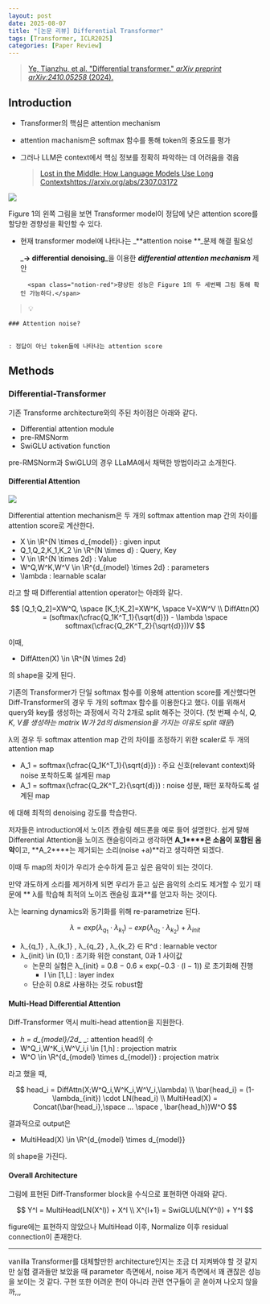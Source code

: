 ```yaml
---
layout: post
date: 2025-08-07
title: "[논문 리뷰] Differential Transformer"
tags: [Transformer, ICLR2025]
categories: [Paper Review]
---
```


> [Ye, Tianzhu, et al. "Differential transformer." ](https://arxiv.org/abs/2410.05258)[_arXiv preprint arXiv:2410.05258_](https://arxiv.org/abs/2410.05258)[ (2024).](https://arxiv.org/abs/2410.05258)



## Introduction

- Transformer의 핵심은 attention mechanism
- attention machanism은 softmax 함수를 통해 token의 중요도를 평가
- 그러나 LLM은 context에서 핵심 정보를 정확히 파악하는 데 어려움을 겪음

	> [Lost in the Middle: How Language Models Use Long Contextshttps://arxiv.org/abs/2307.03172](https://arxiv.org/abs/2307.03172)


![](https://prod-files-secure.s3.us-west-2.amazonaws.com/542b861c-36a8-4051-84e5-8804b6728dba/9083ea56-691a-4752-ae26-47f403431ac8/image.png?X-Amz-Algorithm=AWS4-HMAC-SHA256&X-Amz-Content-Sha256=UNSIGNED-PAYLOAD&X-Amz-Credential=ASIAZI2LB466YAVDLY6S%2F20250830%2Fus-west-2%2Fs3%2Faws4_request&X-Amz-Date=20250830T040100Z&X-Amz-Expires=3600&X-Amz-Security-Token=IQoJb3JpZ2luX2VjEHQaCXVzLXdlc3QtMiJGMEQCIAlR38f1A2d3ok6MHEXwSMerjsR4uzpuWMqXVYfhUJUSAiAF5mIKrxGzaCW4rKrjqO%2B8yLjbrG1actFgWks7aCA0BiqIBAjM%2F%2F%2F%2F%2F%2F%2F%2F%2F%2F8BEAAaDDYzNzQyMzE4MzgwNSIMV1a6n3rCleoKrTkSKtwDaEI2JP3dq2UWxO%2BZ89jwj38vS05DljT%2FZI0m%2FgPtoHHKKuXerz8bnT0Sqp4GkrfULockbo9QmmnaWfLbNrnwhogYwxedhDVNYJjo1EwPrGxdp%2FJNnP%2F2YMw7s0UANvQP9PE026EILr4PqnraMB0v7rWznBsqIfF4tbiiafssC5ySXu5wHmFB2PEOx8eiSpPyY1bWuQWhEwIgPvLVHR2EsvLamjf2LfOsGR%2BMZRGl74uB0huyvq05%2FWfUAtqlQ9qhP3uIi6IOytTFRNJmwUYDsCU%2B2y3fPd6yJO%2BOM8UU%2Fu7RXC5gK6jlQRpZJ7T1PhHjqO7ca7T%2F9pdHS5aTYyfLdYPyFG8mTb3poMpA1LRSkk%2FhnrnAXvazD0dTE67%2BYtFqFRSZVt5FtWRr2j6gmqGBYULfgnEuZ6JOzmq1FmLKRXffjHP6m590vta%2Ft8vW1ZimZzJWDjxgSphnmvyNiV3uf7ZEj2wzwfN0lu4kGWCwQ2uE44Br2bX4zeG5r8IMiU5JG12kb752u%2B60i4nypuZohRjQ3Wnh9QI7NsuZfZYmQ6A0T0tx1CZOumPNWV%2FDxPT41ppZlcriQxA3otlbJKRsVp8%2F9O002djQSomAVeg%2FQRL48zy9VtjbcVm%2BwGQw1tvJxQY6pgGkqFifb8VW4JG%2BJsb2mQJqxE3Rx7jRrg6x5NNUhyLzifYBxNaJIRjckaybYC6KsoayZCAMNQADyJjsIlFpBucKc4rgIZEnRHSWq%2F%2BFW2TXnePrnO0IPRxMRiiMIP63Q4uh6a4M5FT58EjZMagzYrmJt2Z%2FvscodA5Gnevxvfizoqppx%2BMRBSl4fGZAvVeWwbkH%2B3wh0zO5moeoH3ExbAkBYyzOX1o6&X-Amz-Signature=669d55e41cbd94cf192008fec203f683f1c1309d60ad0b05137450f30c1c8fab&X-Amz-SignedHeaders=host&x-amz-checksum-mode=ENABLED&x-id=GetObject)


Figure 1의 왼쪽 그림을 보면 Transformer model이 정답에 낮은 attention score를 할당한 경향성을 확인할 수 있다.

- 현재 transformer model에 나타나는 _**attention noise **_문제 해결 필요성

	_**→ differential denoising**_을 이용한 _**differential attention mechanism**_ 제안


		<span class="notion-red">향상된 성능은 Figure 1의 두 세번째 그림 통해 확인 가능하다.</span>


> 💡 


	### Attention noise?


	: 정답이 아닌 token들에 나타나는 attention score



## Methods



### Differential-Transformer


기존 Transforme architecture와의 주된 차이점은 아래와 같다.

- Differential attention module
- pre-RMSNorm
- SwiGLU activation function

pre-RMSNorm과 SwiGLU의 경우 LLaMA에서 채택한 방법이라고 소개한다.



#### Differential Attention


![](https://prod-files-secure.s3.us-west-2.amazonaws.com/542b861c-36a8-4051-84e5-8804b6728dba/116d70b2-1963-4810-9167-f4c7d8a06e8f/image.png?X-Amz-Algorithm=AWS4-HMAC-SHA256&X-Amz-Content-Sha256=UNSIGNED-PAYLOAD&X-Amz-Credential=ASIAZI2LB466YAVDLY6S%2F20250830%2Fus-west-2%2Fs3%2Faws4_request&X-Amz-Date=20250830T040100Z&X-Amz-Expires=3600&X-Amz-Security-Token=IQoJb3JpZ2luX2VjEHQaCXVzLXdlc3QtMiJGMEQCIAlR38f1A2d3ok6MHEXwSMerjsR4uzpuWMqXVYfhUJUSAiAF5mIKrxGzaCW4rKrjqO%2B8yLjbrG1actFgWks7aCA0BiqIBAjM%2F%2F%2F%2F%2F%2F%2F%2F%2F%2F8BEAAaDDYzNzQyMzE4MzgwNSIMV1a6n3rCleoKrTkSKtwDaEI2JP3dq2UWxO%2BZ89jwj38vS05DljT%2FZI0m%2FgPtoHHKKuXerz8bnT0Sqp4GkrfULockbo9QmmnaWfLbNrnwhogYwxedhDVNYJjo1EwPrGxdp%2FJNnP%2F2YMw7s0UANvQP9PE026EILr4PqnraMB0v7rWznBsqIfF4tbiiafssC5ySXu5wHmFB2PEOx8eiSpPyY1bWuQWhEwIgPvLVHR2EsvLamjf2LfOsGR%2BMZRGl74uB0huyvq05%2FWfUAtqlQ9qhP3uIi6IOytTFRNJmwUYDsCU%2B2y3fPd6yJO%2BOM8UU%2Fu7RXC5gK6jlQRpZJ7T1PhHjqO7ca7T%2F9pdHS5aTYyfLdYPyFG8mTb3poMpA1LRSkk%2FhnrnAXvazD0dTE67%2BYtFqFRSZVt5FtWRr2j6gmqGBYULfgnEuZ6JOzmq1FmLKRXffjHP6m590vta%2Ft8vW1ZimZzJWDjxgSphnmvyNiV3uf7ZEj2wzwfN0lu4kGWCwQ2uE44Br2bX4zeG5r8IMiU5JG12kb752u%2B60i4nypuZohRjQ3Wnh9QI7NsuZfZYmQ6A0T0tx1CZOumPNWV%2FDxPT41ppZlcriQxA3otlbJKRsVp8%2F9O002djQSomAVeg%2FQRL48zy9VtjbcVm%2BwGQw1tvJxQY6pgGkqFifb8VW4JG%2BJsb2mQJqxE3Rx7jRrg6x5NNUhyLzifYBxNaJIRjckaybYC6KsoayZCAMNQADyJjsIlFpBucKc4rgIZEnRHSWq%2F%2BFW2TXnePrnO0IPRxMRiiMIP63Q4uh6a4M5FT58EjZMagzYrmJt2Z%2FvscodA5Gnevxvfizoqppx%2BMRBSl4fGZAvVeWwbkH%2B3wh0zO5moeoH3ExbAkBYyzOX1o6&X-Amz-Signature=9caf2969dd5b0ca1a1d2ed742b6a0a4bb1ee5ba494084784c2e62706268d98cf&X-Amz-SignedHeaders=host&x-amz-checksum-mode=ENABLED&x-id=GetObject)


Differential attention mechanism은 두 개의 softmax attention map 간의 차이를 attention score로 계산한다.

- X \in \R^{N \times d\_{model}} : given input
- Q\_1,Q\_2,K\_1,K\_2 \in \R^{N \times d} : Query, Key
- V \in \R^{N \times 2d} : Value
- W^Q,W^K,W^V \in \R^{d\_{model} \times 2d} : parameters
- \lambda : learnable scalar

라고 할 때 Differential attention operator는 아래와 같다.


$$
[Q_1;Q_2]=XW^Q, \space [K_1;K_2]=XW^K, \space V=XW^V \\
DiffAttn(X) = (softmax(\cfrac{Q_1K^T_1}{\sqrt{d}}) - \lambda \space softmax(\cfrac{Q_2K^T_2}{\sqrt{d}}))V
$$


이때,

- DiffAtten(X) \in \R^{N \times 2d}

의 shape을 갖게 된다.


기존의 Transformer가 단일 softmax 함수를 이용해 attention score를 계산했다면 Diff-Transformer의 경우 두 개의 softmax 함수를 이용한다고 했다. 이를 위해서 query와 key를 생성하는 과정에서 각각 2개로 split 해주는 것이다. <span class="notion-red">(첫 번째 수식, </span><span class="notion-red">_Q, K, V를 생성하는 matrix W가 2d의 dismension을 가지는 이유도 split 때문_</span><span class="notion-red">)</span>


 λ의 경우 두 softmax attention map 간의 차이를 조정하기 위한 scaler로 두 개의 attention map

- A\_1 = softmax(\cfrac{Q\_1K^T\_1}{\sqrt{d}}) : 주요 신호(relevant context)와 noise 포착하도록 설계된 map
- A\_1 = softmax(\cfrac{Q\_2K^T\_2}{\sqrt{d}}) : noise 성분, 패턴 포착하도록 설계된 map 

에 대해 최적의 denoising 강도를 학습한다.


저자들은 introduction에서 노이즈 캔슬링 헤드폰을 예로 들어 설명한다. 쉽게 말해 Differential Attention을 노이즈 캔슬링이라고 생각하면 **A\_1****은 소음이 포함된 음악**이고, **A\_2****는 제거되는 소리(noise +a)**라고 생각하면 되겠다. 


이때 두 map의 차이가 우리가 순수하게 듣고 싶은 음악이 되는 것이다. 


만약 과도하게 소리를 제거하게 되면 우리가 듣고 싶은 음악의 소리도 제거할 수 있기 때문에 ** λ를 학습해 최적의 노이즈 캔슬링 효과**를 얻고자 하는 것이다.


λ는 learning dynamics와 동기화를 위해 re-parametrize 된다.


$$
\lambda = exp(\lambda_{q_1} \cdot \lambda_{k_1}) - exp(\lambda_{q_2} \cdot \lambda_{k_2}) + \lambda_{init}
$$

- λ\_{q\_1} , λ\_{k\_1} , λ\_{q\_2} , λ\_{k\_2} ∈ R^d : learnable vector
- λ\_{init} \in (0,1) : 초기화 위한 constant, 0과 1 사이값
	- 논문의 실험은 λ\_{init} = 0.8 − 0.6 × exp(−0.3 · (l − 1)) 로 초기화해 진행
		- l \in [1,L] : layer index
	- 단순히 0.8로 사용하는 것도 robust함


#### **Multi-Head Differential Attention**


Diff-Transformer 역시 multi-head attention을 지원한다.

- _h = d\_{model}/2d__ _: attention head의 수
- W^Q\_i,W^K\_i,W^V\_i,i \in [1,h] : projection matrix
- W^O \in \R^{d\_{model} \times d\_{model}} : projection matrix

라고 했을 때,


$$
head_i = DiffAttn(X;W^Q_i,W^K_i,W^V_i,\lambda) \\
\bar{head_i} = (1-\lambda_{init}) \cdot LN(head_i) \\
MultiHead(X) = Concat(\bar{head_i},\space ... \space , \bar{head_h})W^O
$$


결과적으로 output은

- MultiHead(X) \in \R^{d\_{model} \times d\_{model}}

의 shape을 가진다.



#### Overall Architecture


그림에 표현된 Diff-Transformer block을 수식으로 표현하면 아래와 같다.


$$
Y^l = MultiHead(LN(X^l)) + X^l \\
X^{l+1} = SwiGLU(LN(Y^l)) + Y^l
$$


figure에는 표현하지 않았으나 MultiHead 이후, Normalize 이후 residual connection이 존재한다.


---


vanilla Transformer를 대체할만한 architecture인지는 조금 더 지켜봐야 할 것 같지만 실험 결과들만 보았을 때 parameter 측면에서, noise 제거 측면에서 꽤 괜찮은 성능을 보이는 것 같다. 구현 또한 어려운 편이 아니라 관련 연구들이 곧 쏟아져 나오지 않을까,,,

